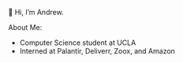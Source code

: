 👋 Hi, I’m Andrew.

About Me:
- Computer Science student at UCLA
- Interned at Palantir, Deliverr, Zoox, and Amazon

<!---
archang19/archang19 is a ✨ special ✨ repository because its `README.md` (this file) appears on your GitHub profile.
You can click the Preview link to take a look at your changes.
--->
